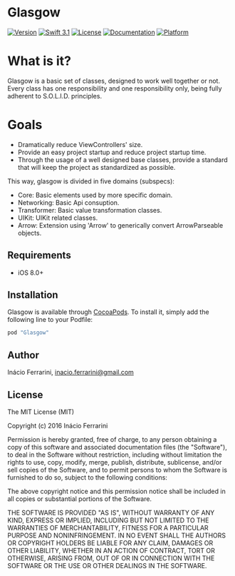 # Glasgow
[![Version](https://img.shields.io/cocoapods/v/Glasgow.svg?style=flat)](http://cocoapods.org/pods/Glasgow)
[![Swift 3.1](https://img.shields.io/badge/Swift-3.1-green.svg?style=flat)](https://swift.org/)
[![License](https://img.shields.io/cocoapods/l/Glasgow.svg?style=flat)](http://cocoapods.org/pods/Glasgow)
[![Documentation](https://inacioferrarini.github.io/glasgow-docs/latest/badge.svg)](https://inacioferrarini.github.io/glasgow-docs/latest)
[![Platform](https://img.shields.io/cocoapods/p/Glasgow.svg?style=flat)](http://cocoapods.org/pods/Glasgow)


# What is it?
Glasgow is a basic set of classes, designed to work well together or not.
Every class has one responsibility and one responsibility only, being fully adherent to S.O.L.I.D. principles.

# Goals
* Dramatically reduce ViewControllers' size.
* Provide an easy project startup and reduce project startup time.
* Through the usage of a well designed base classes, provide a standard that will keep the project as standardized as possible.

This way, glasgow is divided in five domains (subspecs):
* Core: Basic elements used by more specific domain.
* Networking: Basic Api consuption.
* Transformer: Basic value transformation classes.
* UIKit: UIKit related classes.
* Arrow: Extension using 'Arrow' to generically convert ArrowParseable objects.

## Requirements
* iOS 8.0+

## Installation
Glasgow is available through [CocoaPods](http://cocoapods.org). To install
it, simply add the following line to your Podfile:

```ruby
pod "Glasgow"
```

## Author
Inácio Ferrarini, inacio.ferrarini@gmail.com

## License
The MIT License (MIT)

Copyright (c) 2016 Inácio Ferrarini

Permission is hereby granted, free of charge, to any person obtaining a copy
of this software and associated documentation files (the "Software"), to deal
in the Software without restriction, including without limitation the rights
to use, copy, modify, merge, publish, distribute, sublicense, and/or sell
copies of the Software, and to permit persons to whom the Software is
furnished to do so, subject to the following conditions:

The above copyright notice and this permission notice shall be included in all
copies or substantial portions of the Software.

THE SOFTWARE IS PROVIDED "AS IS", WITHOUT WARRANTY OF ANY KIND, EXPRESS OR
IMPLIED, INCLUDING BUT NOT LIMITED TO THE WARRANTIES OF MERCHANTABILITY,
FITNESS FOR A PARTICULAR PURPOSE AND NONINFRINGEMENT. IN NO EVENT SHALL THE
AUTHORS OR COPYRIGHT HOLDERS BE LIABLE FOR ANY CLAIM, DAMAGES OR OTHER
LIABILITY, WHETHER IN AN ACTION OF CONTRACT, TORT OR OTHERWISE, ARISING FROM,
OUT OF OR IN CONNECTION WITH THE SOFTWARE OR THE USE OR OTHER DEALINGS IN THE
SOFTWARE.
